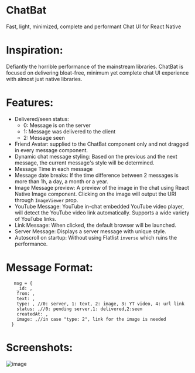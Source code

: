 # ChatBat
Fast, light, minimized, complete and performant Chat UI for React Native

# Inspiration:
Defiantly the horrible performance of the mainstream libraries. 
ChatBat is focused on delivering bloat-free, minimum yet complete chat UI experience with almost just native libraries.

# Features:
* Delivered/seen status: 
  - 0: Message is on the server
  - 1: Message was delivered to the client
  - 2: Message seen
* Friend Avatar: supplied to the ChatBat component only and not dragged in every message component.
* Dynamic chat message styling: Based on the previous and the next message, the current message's style will be determined.
* Message Time in each message
* Message date breaks: If the time difference between 2 messages is more than 1h, a day, a month or a year.
* Image Message preview: A preview of the image in the chat using React Native Image component. Clicking on the image will output the URI through `ImageViewer` prop.
* YouTube Message: YouTube in-chat embedded YouTube video player, will detect the YouTube video link automatically. Supports a wide variety of YouTube links.
* Link Message: When clicked, the default browser will be launched.
* Server Message: Displays a server message with unique style.
* Autoscroll on startup: Without using Flatlist `inverse` which ruins the performance.

# Message Format:

       msg = {
        _id: ,
        from: ,
        text: ,
        type: , //0: server, 1: text, 2: image, 3: YT video, 4: url link
        status: ,//0: pending server,1: delivered,2:seen
        createdAt: ,
        image: ,//in case "type: 2", link for the image is needed
      }
# Screenshots:
![image](https://user-images.githubusercontent.com/17526102/158057820-9ba40d8e-cdf9-4d4e-a3dc-b1eaea59c3d0.png)






